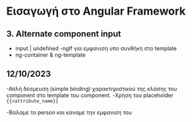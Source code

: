 # Εισαγωγή στο Angular Framework

## 3. Alternate component input

- input | undefined
  -ngIf για εμφανιση υπο συνθήκη στο template
- ng-container & ng-template

## 12/10/2023

-Απλή δέσμευση (simple binding) χαρακτηριστικού της κλάσης του component στο template του component.
-Χρήση του placeholder `{{<attribute_name}}`

-Βαλαμε το person και καναμε την εμφανιση του

